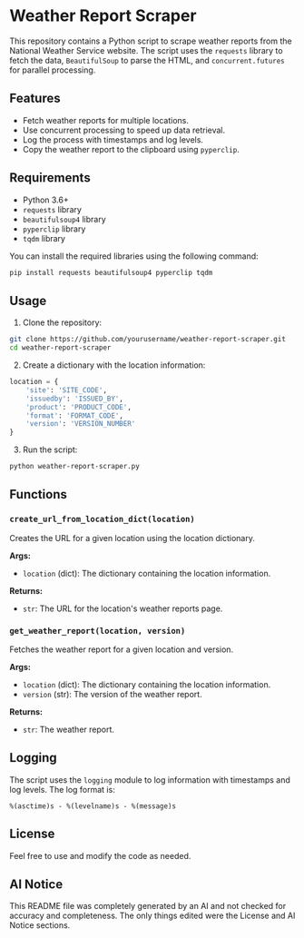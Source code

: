# Weather Report Scraper

This repository contains a Python script to scrape weather reports from the National Weather Service website. The script uses the `requests` library to fetch the data, `BeautifulSoup` to parse the HTML, and `concurrent.futures` for parallel processing.

## Features

- Fetch weather reports for multiple locations.
- Use concurrent processing to speed up data retrieval.
- Log the process with timestamps and log levels.
- Copy the weather report to the clipboard using `pyperclip`.

## Requirements

- Python 3.6+
- `requests` library
- `beautifulsoup4` library
- `pyperclip` library
- `tqdm` library

You can install the required libraries using the following command:

```sh
pip install requests beautifulsoup4 pyperclip tqdm
```

## Usage

1. Clone the repository:

```sh
git clone https://github.com/yourusername/weather-report-scraper.git
cd weather-report-scraper
```

2. Create a dictionary with the location information:

```python
location = {
    'site': 'SITE_CODE',
    'issuedby': 'ISSUED_BY',
    'product': 'PRODUCT_CODE',
    'format': 'FORMAT_CODE',
    'version': 'VERSION_NUMBER'
}
```

3. Run the script:

```sh
python weather-report-scraper.py
```

## Functions

### `create_url_from_location_dict(location)`

Creates the URL for a given location using the location dictionary.

**Args:**
- `location` (dict): The dictionary containing the location information.

**Returns:**
- `str`: The URL for the location's weather reports page.

### `get_weather_report(location, version)`

Fetches the weather report for a given location and version.

**Args:**
- `location` (dict): The dictionary containing the location information.
- `version` (str): The version of the weather report.

**Returns:**
- `str`: The weather report.

## Logging

The script uses the `logging` module to log information with timestamps and log levels. The log format is:

```
%(asctime)s - %(levelname)s - %(message)s
```

## License

Feel free to use and modify the code as needed.

## AI Notice

This README file was completely generated by an AI and not checked for accuracy and completeness. The only things edited were the License and AI Notice sections.
